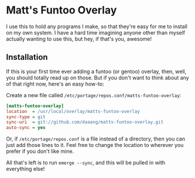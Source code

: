 Matt's Funtoo Overlay
=====================

I use this to hold any programs I make, so that they're easy for me to
install on my own system. I have a hard time imagining anyone other than
myself actually wanting to use this, but hey, if that's you, awesome!

Installation
------------

If this is your first time ever adding a funtoo (or gentoo) overlay,
then, well, you should totally read up on those. But if you don't want
to think about any of that right now, here's an easy how-to:

Create a new file called `/etc/portage/repos.conf/matts-funtoo-overlay`:

```ini
[matts-funtoo-overlay]
location  = /usr/local/overlay/matts-funtoo-overlay
sync-type = git
sync-uri  = git://github.com/daaang/matts-funtoo-overlay.git
auto-sync = yes
```

Or, if `/etc/portage/repos.conf` is a file instead of a directory, then
you can just add those lines to it. Feel free to change the location to
wherever you prefer if you don't like mine.

All that's left is to run `emerge --sync`, and this will be pulled in
with everything else!

